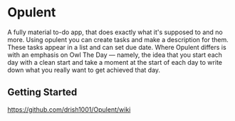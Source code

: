 # Opulent
A fully material to-do app, that does exactly what it's supposed to and no more. Using opulent you can create tasks and make a description for them. These tasks appear in a list and can set due date. Where Opulent differs is with an emphasis on Owl The Day — namely, the idea that you start each day with a clean start and take a moment at the start of each day to write down what you really want to get achieved that day.
## Getting Started
https://github.com/drish1001/Opulent/wiki
